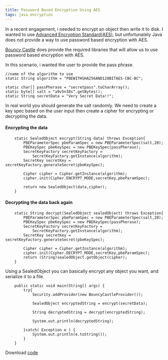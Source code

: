 ```yaml
---
title: Password Based Encryption Using AES
tags: java encryption
---
```


In a recent engagement, i needed to encrypt an object then write it to
disk. I wanted to use [Advanced Encryption
Standard(AES)](http://en.wikipedia.org/wiki/Advanced_Encryption_Standard), 
but unfortunately Java does not provide a way to use password based
encryption with AES. 

[Bouncy Castle](http://www.bouncycastle.org/) does provide the required
libraries that will allow us to use password based encryption with AES.


In this scenario, i wanted the user to provide the pass phrase.

    //name of the algorithm to use
    static String algorithm = "PBEWITHSHA256AND128BITAES-CBC-BC";

    static char[] passPherase = "secretpass".toCharArray();
    static byte[] salt = "a9v5n38s".getBytes();
    static String secretData = "Very Secret Data!!";

In real world you should generate the salt randomly. We need to create a
key spec based on the user input then create a cipher for encrypting or
decrypting the data.

#### Encrypting the data

        static SealedObject encrypt(String data) throws Exception{
            PBEParameterSpec pbeParamSpec = new PBEParameterSpec(salt,20);
            PBEKeySpec pbeKeySpec = new PBEKeySpec(passPherase);
            SecretKeyFactory secretKeyFactory = 
                SecretKeyFactory.getInstance(algorithm);
            SecretKey secretKey = secretKeyFactory.generateSecret(pbeKeySpec);

            Cipher cipher = Cipher.getInstance(algorithm);
            cipher.init(Cipher.ENCRYPT_MODE,secretKey,pbeParamSpec);

            return new SealedObject(data,cipher);
        }

#### Decrypting the data back again

        static String decrypt(SealedObject sealedObject) throws Exception{
            PBEParameterSpec pbeParamSpec = new PBEParameterSpec(salt,20);
            PBEKeySpec pbeKeySpec = new PBEKeySpec(passPherase);
            SecretKeyFactory secretKeyFactory = 
                SecretKeyFactory.getInstance(algorithm);
            SecretKey secretKey = secretKeyFactory.generateSecret(pbeKeySpec);

            Cipher cipher = Cipher.getInstance(algorithm);
            cipher.init(Cipher.DECRYPT_MODE,secretKey,pbeParamSpec);
            return (String)sealedObject.getObject(cipher);
        }

Using a SealedObject you can basically encrypt any object you want, and
serialize it to a file.

        public static void main(String[] args) {
            try{
                Security.addProvider(new BouncyCastleProvider());

                SealedObject encryptedString = encrypt(secretData);
            
                String decryptedString = decrypt(encryptedString);

                System.out.println(decryptedString);

            }catch( Exception e ) { 
                System.out.println(e.toString());
            }
        }

Download [code](/code/java/seal.java)
